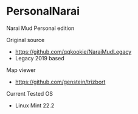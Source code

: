 [//]: # "$Id$"

# PersonalNarai


Narai Mud Personal edition

Original source
- https://github.com/qqkookie/NaraiMudLegacy
- Legacy 2019 based

Map viewer 
- https://github.com/genstein/trizbort

Current Tested OS
- Linux Mint 22.2
